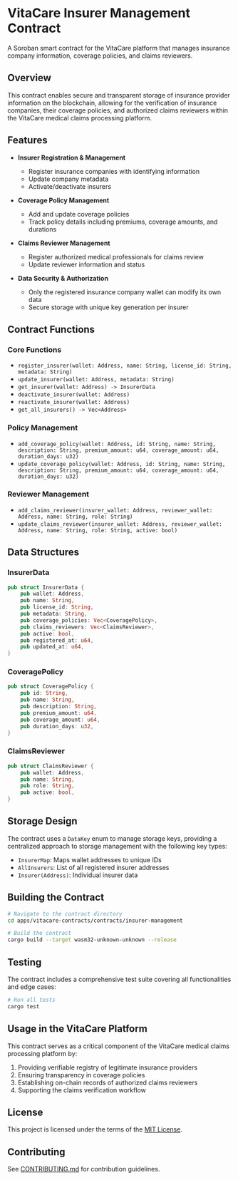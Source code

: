 # VitaCare Insurer Management Contract

A Soroban smart contract for the VitaCare platform that manages insurance company information, coverage policies, and claims reviewers.

## Overview

This contract enables secure and transparent storage of insurance provider information on the blockchain, allowing for the verification of insurance companies, their coverage policies, and authorized claims reviewers within the VitaCare medical claims processing platform.

## Features

- **Insurer Registration & Management**
  - Register insurance companies with identifying information
  - Update company metadata
  - Activate/deactivate insurers

- **Coverage Policy Management**
  - Add and update coverage policies
  - Track policy details including premiums, coverage amounts, and durations

- **Claims Reviewer Management**
  - Register authorized medical professionals for claims review
  - Update reviewer information and status

- **Data Security & Authorization**
  - Only the registered insurance company wallet can modify its own data
  - Secure storage with unique key generation per insurer

## Contract Functions

### Core Functions

- `register_insurer(wallet: Address, name: String, license_id: String, metadata: String)`
- `update_insurer(wallet: Address, metadata: String)`
- `get_insurer(wallet: Address) -> InsurerData`
- `deactivate_insurer(wallet: Address)`
- `reactivate_insurer(wallet: Address)`
- `get_all_insurers() -> Vec<Address>`

### Policy Management

- `add_coverage_policy(wallet: Address, id: String, name: String, description: String, premium_amount: u64, coverage_amount: u64, duration_days: u32)`
- `update_coverage_policy(wallet: Address, id: String, name: String, description: String, premium_amount: u64, coverage_amount: u64, duration_days: u32)`

### Reviewer Management

- `add_claims_reviewer(insurer_wallet: Address, reviewer_wallet: Address, name: String, role: String)`
- `update_claims_reviewer(insurer_wallet: Address, reviewer_wallet: Address, name: String, role: String, active: bool)`

## Data Structures

### InsurerData

```rust
pub struct InsurerData {
    pub wallet: Address,
    pub name: String,
    pub license_id: String,
    pub metadata: String,
    pub coverage_policies: Vec<CoveragePolicy>,
    pub claims_reviewers: Vec<ClaimsReviewer>,
    pub active: bool,
    pub registered_at: u64,
    pub updated_at: u64,
}
```

### CoveragePolicy

```rust
pub struct CoveragePolicy {
    pub id: String,
    pub name: String,
    pub description: String,
    pub premium_amount: u64,
    pub coverage_amount: u64,
    pub duration_days: u32,
}
```

### ClaimsReviewer

```rust
pub struct ClaimsReviewer {
    pub wallet: Address,
    pub name: String,
    pub role: String,
    pub active: bool,
}
```

## Storage Design

The contract uses a `DataKey` enum to manage storage keys, providing a centralized approach to storage management with the following key types:

- `InsurerMap`: Maps wallet addresses to unique IDs
- `AllInsurers`: List of all registered insurer addresses
- `Insurer(Address)`: Individual insurer data

## Building the Contract

```bash
# Navigate to the contract directory
cd apps/vitacare-contracts/contracts/insurer-management

# Build the contract
cargo build --target wasm32-unknown-unknown --release
```

## Testing

The contract includes a comprehensive test suite covering all functionalities and edge cases:

```bash
# Run all tests
cargo test
```

## Usage in the VitaCare Platform

This contract serves as a critical component of the VitaCare medical claims processing platform by:

1. Providing verifiable registry of legitimate insurance providers
2. Ensuring transparency in coverage policies
3. Establishing on-chain records of authorized claims reviewers
4. Supporting the claims verification workflow

## License

This project is licensed under the terms of the [MIT License](LICENSE).

## Contributing

See [CONTRIBUTING.md](../../../CONTRIBUTING.md) for contribution guidelines.
